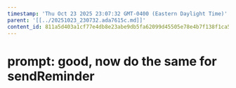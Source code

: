 ```yaml
---
timestamp: 'Thu Oct 23 2025 23:07:32 GMT-0400 (Eastern Daylight Time)'
parent: '[[../20251023_230732.ada7615c.md]]'
content_id: 811a5d403a1cf77e4db8e23abe9db5fa62099d45505e78e4b7f138f1ca50bb8f
---
```


# prompt: good, now do the same for sendReminder
